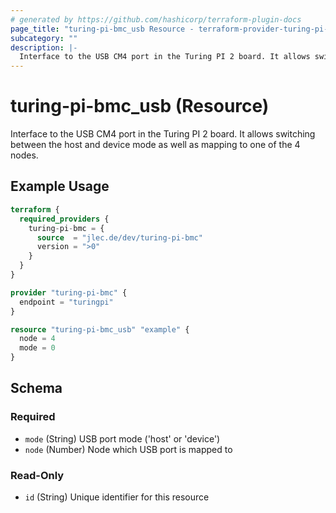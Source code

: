 ```yaml
---
# generated by https://github.com/hashicorp/terraform-plugin-docs
page_title: "turing-pi-bmc_usb Resource - terraform-provider-turing-pi-bmc"
subcategory: ""
description: |-
  Interface to the USB CM4 port in the Turing PI 2 board. It allows switching between the host and device mode as well as mapping to one of the 4 nodes.
---
```


# turing-pi-bmc_usb (Resource)

Interface to the USB CM4 port in the Turing PI 2 board. It allows switching between the host and device mode as well as mapping to one of the 4 nodes.

## Example Usage

```terraform
terraform {
  required_providers {
    turing-pi-bmc = {
      source  = "jlec.de/dev/turing-pi-bmc"
      version = ">0"
    }
  }
}

provider "turing-pi-bmc" {
  endpoint = "turingpi"
}

resource "turing-pi-bmc_usb" "example" {
  node = 4
  mode = 0
}
```

<!-- schema generated by tfplugindocs -->
## Schema

### Required

- `mode` (String) USB port mode ('host' or 'device')
- `node` (Number) Node which USB port is mapped to

### Read-Only

- `id` (String) Unique identifier for this resource
